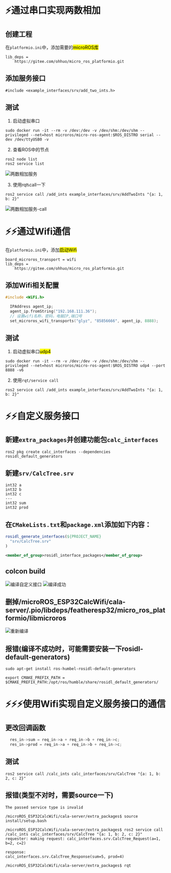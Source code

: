 # ⚡通过串口实现两数相加
## 创建工程
在`platformio.ini`中，添加需要的<mark>microROS库</mark>
```
lib_deps = 
    https://gitee.com/ohhuo/micro_ros_platformio.git
```
## 添加服务接口
```
#include <example_interfaces/srv/add_two_ints.h>
```
## 测试
1. 启动虚拟串口
```
sudo docker run -it --rm -v /dev:/dev -v /dev/shm:/dev/shm --privileged --net=host microros/micro-ros-agent:$ROS_DISTRO serial --dev /dev/ttyUSB0 -v
```
2. 查看ROS中的节点
```
ros2 node list
ros2 service list
```
![两数相加服务](./两数相加服务.png)

3. 使用rqt📞call一下
```
ros2 service call /add_ints example_interfaces/srv/AddTwoInts "{a: 1, b: 2}"
```
![两数相加服务-call](./两数相加服务-call.png)

# ⚡⚡通过Wifi通信
在`platformio.ini`中，添加<mark>启动Wifi</mark>
```
board_microros_transport = wifi
lib_deps = 
    https://gitee.com/ohhuo/micro_ros_platformio.git
```
## 添加Wifi相关配置
```c
#include <WiFi.h>

  IPAddress agent_ip;
  agent_ip.fromString("192.168.111.36");
  // 设置wifi名称，密码，电脑IP,端口号
  set_microros_wifi_transports("glyz", "85856666", agent_ip, 8888);
```
## 测试
1. 启动虚拟串口<mark>udp4</mark>
```
sudo docker run -it --rm -v /dev:/dev -v /dev/shm:/dev/shm --privileged --net=host microros/micro-ros-agent:$ROS_DISTRO udp4 --port 8888 -v6
```
2. 使用`rqt/service call`
```
ros2 service call /add_ints example_interfaces/srv/AddTwoInts "{a: 1, b: 2}"
```
# ⚡⚡自定义服务接口
## 新建`extra_packages`并创建功能包`calc_interfaces`
```
ros2 pkg create calc_interfaces --dependencies rosidl_default_generators
```
## 新建`srv/CalcTree.srv`
```
int32 a
int32 b
int32 c
---
int32 sum
int32 prod
```
## 在`CMakeLists.txt`和`package.xml`添加如下内容：
```CMake
rosidl_generate_interfaces(${PROJECT_NAME}
  "srv/CalcTree.srv"
)
```
```xml
<member_of_group>rosidl_interface_packages</member_of_group>
```
## colcon build
![编译自定义接口](./编译自定义服务接口.png)
![编译成功](./编译成功.png)
## 删掉/microROS_ESP32CalcWifi/cala-server/.pio/libdeps/featheresp32/micro_ros_platformio/libmicroros
![重新编译](./重新编译.png)
## 报错(编译不成功时，可能需要安装一下rosidl-default-generators)

```
sudo apt-get install ros-humbel-rosidl-default-generators

export CMAKE_PREFIX_PATH = $CMAKE_PREFIX_PATH:/opt/ros/humble/share/rosidl_default_generators/
```
# ⚡⚡⚡使用Wifi实现自定义服务接口的通信
## 更改回调函数
```c
  res_in->sum = req_in->a + req_in->b + req_in->c;
  res_in->prod = req_in->a + req_in->b + req_in->c;
```
## 测试
```
ros2 service call /calc_ints calc_interfaces/srv/CalcTree "{a: 1, b: 2, c: 2}"
```
## 报错(类型不对时，需要source一下)

```
The passed service type is invalid
```

```
/microROS_ESP32CalcWifi/cala-server/extra_packages$ source install/setup.bash

/microROS_ESP32CalcWifi/cala-server/extra_packages$ ros2 service call /calc_ints calc_interfaces/srv/CalcTree "{a: 1, b: 2, c: 2}"
requester: making request: calc_interfaces.srv.CalcTree_Request(a=1, b=2, c=2)

response:
calc_interfaces.srv.CalcTree_Response(sum=5, prod=4)

/microROS_ESP32CalcWifi/cala-server/extra_packages$ rqt
```
